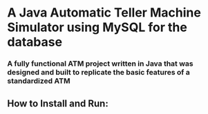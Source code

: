 ﻿# A Java Automatic Teller Machine Simulator using MySQL for the database

### A fully functional ATM project written in Java that was designed and built to replicate the basic features of a standardized ATM

## How to Install and Run: 
